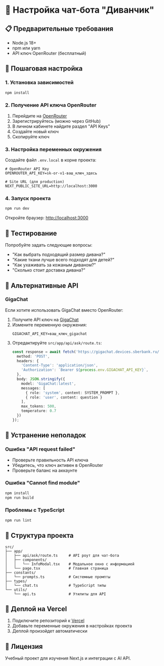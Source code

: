 # 🚀 Настройка чат-бота "Диванчик"

## 📋 Предварительные требования

- Node.js 18+ 
- npm или yarn
- API ключ OpenRouter (бесплатный)

## 🔧 Пошаговая настройка

### 1. Установка зависимостей
```bash
npm install
```

### 2. Получение API ключа OpenRouter

1. Перейдите на [OpenRouter](https://openrouter.ai/)
2. Зарегистрируйтесь (можно через GitHub)
3. В личном кабинете найдите раздел "API Keys"
4. Создайте новый ключ
5. Скопируйте ключ

### 3. Настройка переменных окружения

Создайте файл `.env.local` в корне проекта:

```env
# OpenRouter API Key
OPENROUTER_API_KEY=sk-or-v1-ваш_ключ_здесь

# Site URL (для production)
NEXT_PUBLIC_SITE_URL=http://localhost:3000
```

### 4. Запуск проекта

```bash
npm run dev
```

Откройте браузер: [http://localhost:3000](http://localhost:3000)

## 🎯 Тестирование

Попробуйте задать следующие вопросы:

- "Как выбрать подходящий размер дивана?"
- "Какие ткани лучше всего подходят для детей?"
- "Как ухаживать за кожаным диваном?"
- "Сколько стоит доставка дивана?"

## 🔄 Альтернативные API

### GigaChat

Если хотите использовать GigaChat вместо OpenRouter:

1. Получите API ключ на [GigaChat](https://developers.sber.ru/portal/products/gigachat)
2. Измените переменную окружения:
   ```env
   GIGACHAT_API_KEY=ваш_ключ_gigachat
   ```
3. Отредактируйте `src/app/api/ask/route.ts`:
   ```typescript
   const response = await fetch('https://gigachat.devices.sberbank.ru/api/v1/chat/completions', {
     method: 'POST',
     headers: {
       'Content-Type': 'application/json',
       'Authorization': `Bearer ${process.env.GIGACHAT_API_KEY}`,
     },
     body: JSON.stringify({
       model: 'GigaChat:latest',
       messages: [
         { role: 'system', content: SYSTEM_PROMPT },
         { role: 'user', content: question }
       ],
       max_tokens: 500,
       temperature: 0.7
     })
   });
   ```

## 🐛 Устранение неполадок

### Ошибка "API request failed"
- Проверьте правильность API ключа
- Убедитесь, что ключ активен в OpenRouter
- Проверьте баланс на аккаунте

### Ошибка "Cannot find module"
```bash
npm install
npm run build
```

### Проблемы с TypeScript
```bash
npm run lint
```

## 📁 Структура проекта

```
src/
├── app/
│   ├── api/ask/route.ts     # API роут для чат-бота
│   ├── components/
│   │   └── InfoModal.tsx    # Модальное окно с информацией
│   └── page.tsx             # Главная страница
├── constants/
│   └── prompts.ts           # Системные промпты
├── types/
│   └── chat.ts              # TypeScript типы
└── utils/
    └── api.ts               # Утилиты для API
```

## 🚀 Деплой на Vercel

1. Подключите репозиторий к [Vercel](https://vercel.com)
2. Добавьте переменные окружения в настройках проекта
3. Деплой произойдет автоматически

## 📝 Лицензия

Учебный проект для изучения Next.js и интеграции с AI API. 
